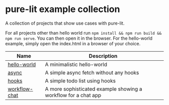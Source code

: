 # pure-lit example collection

A collection of projects that show use cases with pure-lit.

For all projects other than hello world run `npm install && npm run build && npm run serve`. You can then open it in the browser. For the hello-world example, simply open the index.html in a browser of your choice.

| Name                           | Description                                                    |
| ------------------------------ | -------------------------------------------------------------- |
| [hello-world](hello-world)     | A minimalistic hello-world                                     |
| [async](async)                 | A simple async fetch without any hooks                         |
| [hooks](hooks)                 | A simple todo list using hooks                                 |
| [workflow-chat](workflow-chat) | A more sophisticated example showing a workflow for a chat app |
